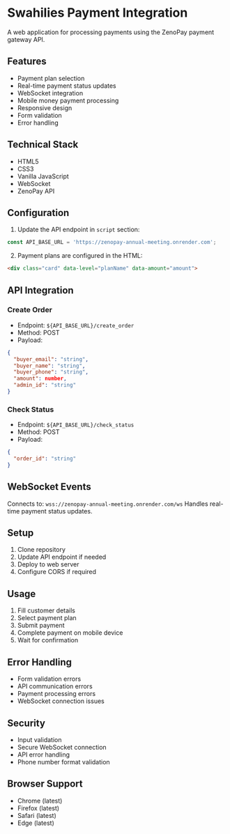 # Swahilies Payment Integration

A web application for processing payments using the ZenoPay payment gateway API.

## Features

- Payment plan selection
- Real-time payment status updates
- WebSocket integration
- Mobile money payment processing
- Responsive design
- Form validation
- Error handling

## Technical Stack

- HTML5
- CSS3 
- Vanilla JavaScript
- WebSocket
- ZenoPay API

## Configuration

1. Update the API endpoint in `script` section:
```javascript
const API_BASE_URL = 'https://zenopay-annual-meeting.onrender.com';
```

2. Payment plans are configured in the HTML:
```html
<div class="card" data-level="planName" data-amount="amount">
```

## API Integration

### Create Order
- Endpoint: `${API_BASE_URL}/create_order`
- Method: POST
- Payload:
```json
{
  "buyer_email": "string",
  "buyer_name": "string",
  "buyer_phone": "string",
  "amount": number,
  "admin_id": "string"
}
```

### Check Status
- Endpoint: `${API_BASE_URL}/check_status`
- Method: POST
- Payload:
```json
{
  "order_id": "string"
}
```

## WebSocket Events

Connects to: `wss://zenopay-annual-meeting.onrender.com/ws`
Handles real-time payment status updates.

## Setup

1. Clone repository
2. Update API endpoint if needed
3. Deploy to web server
4. Configure CORS if required

## Usage

1. Fill customer details
2. Select payment plan
3. Submit payment
4. Complete payment on mobile device
5. Wait for confirmation

## Error Handling

- Form validation errors
- API communication errors
- Payment processing errors
- WebSocket connection issues

## Security

- Input validation
- Secure WebSocket connection
- API error handling
- Phone number format validation

## Browser Support

- Chrome (latest)
- Firefox (latest)
- Safari (latest)
- Edge (latest)
